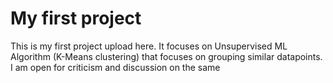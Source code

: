 # My first project
This is my first project upload here. It focuses on Unsupervised ML Algorithm (K-Means clustering) that focuses on grouping similar datapoints.
I am open for criticism and discussion on the same
